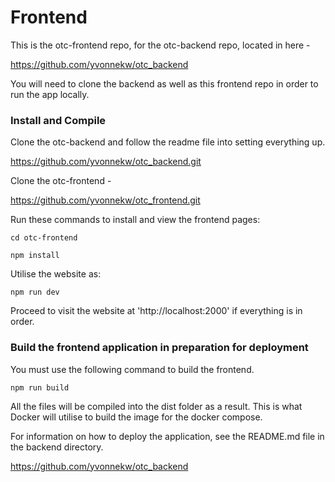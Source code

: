 # Frontend

This is the otc-frontend repo, for the otc-backend repo, located in here -

https://github.com/yvonnekw/otc_backend

You will need to clone the backend as well as this frontend repo in order to run the app
locally.

### Install and Compile

Clone the otc-backend and follow the readme file into setting everything up.

https://github.com/yvonnekw/otc_backend.git

Clone the otc-frontend -

https://github.com/yvonnekw/otc_frontend.git

Run these commands to install and view the frontend pages:

`cd otc-frontend`

`npm install`

Utilise the website as:

`npm run dev`

Proceed to visit the website at 'http://localhost:2000' if everything is in order.

### Build the frontend application in preparation for deployment

You must use the following command to build the frontend.

`npm run build`

All the files will be compiled into the dist folder as a result. This is what Docker will utilise to build the image for the docker compose.

For information on how to deploy the application, see the README.md file in the backend directory.

https://github.com/yvonnekw/otc_backend
